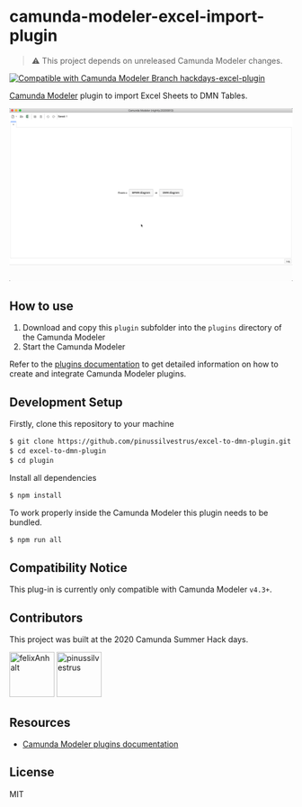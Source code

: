 # camunda-modeler-excel-import-plugin

> :warning: This project depends on unreleased Camunda Modeler changes.

[![Compatible with Camunda Modeler Branch hackdays-excel-plugin](https://img.shields.io/badge/Camunda%20Modeler-4.3-blue.svg)](https://github.com/camunda/camunda-modeler)

[Camunda Modeler](https://github.com/camunda/camunda-modeler/) plugin to import Excel Sheets to DMN Tables.

![Screencast](./docs/screencast.gif)

## How to use

1. Download and copy this `plugin` subfolder into the `plugins` directory of the Camunda Modeler
2. Start the Camunda Modeler

Refer to the [plugins documentation](https://github.com/camunda/camunda-modeler/tree/master/docs/plugins#plugging-into-the-camunda-modeler) to get detailed information on how to create and integrate Camunda Modeler plugins.

## Development Setup

Firstly, clone this repository to your machine
```bash
$ git clone https://github.com/pinussilvestrus/excel-to-dmn-plugin.git
$ cd excel-to-dmn-plugin 
$ cd plugin
```

Install all dependencies

```bash
$ npm install
```

To work properly inside the Camunda Modeler this plugin needs to be bundled.

```bash
$ npm run all
```

## Compatibility Notice

This plug-in is currently only compatible with Camunda Modeler `v4.3+`.

## Contributors

This project was built at the 2020 Camunda Summer Hack days.

<a href="https://github.com/felixAnhalt"><img src="https://avatars2.githubusercontent.com/u/40368420?s=460&v=4" title="felixAnhalt" width="80" height="80"></a> <a href="https://github.com/pinussilvestrus"><img src="https://avatars1.githubusercontent.com/u/9433996?s=460&u=0426fea4ffc99242b620874ae84e8920ad643cdc&v=4" title="pinussilvestrus" width="80" height="80"></a>

## Resources

* [Camunda Modeler plugins documentation](https://github.com/camunda/camunda-modeler/tree/master/docs/plugins#plugging-into-the-camunda-modeler)


## License

MIT
